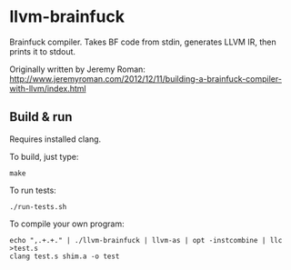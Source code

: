 llvm-brainfuck
==============

Brainfuck compiler. Takes BF code from stdin, generates LLVM IR, then prints it to stdout.

Originally written by Jeremy Roman: http://www.jeremyroman.com/2012/12/11/building-a-brainfuck-compiler-with-llvm/index.html


Build & run
-----------

Requires installed clang.

To build, just type:

    make

To run tests:

    ./run-tests.sh

To compile your own program:

    echo ",.+.+." | ./llvm-brainfuck | llvm-as | opt -instcombine | llc >test.s
    clang test.s shim.a -o test

